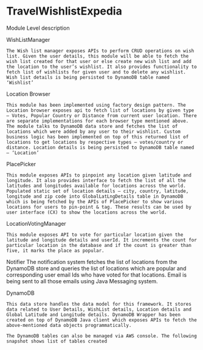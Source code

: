 # TravelWishlistExpedia


Module Level description

WishListManager

    The Wish list manager exposes APIs to perform CRUD operations on wish list. Given the user details, this module will be able to fetch the wish list created for that user or else create new wish list and add the location to the user’s wishlist. It also provides functionality to fetch list of wishlists for given user and to delete any wishlist. Wish list details is being persisted to DynamoDB table named ‘Wishlist’

Location Browser

    This module has been implemented using factory design pattern. The Location browser exposes api to fetch list of locations by given type – Votes, Popular Country or Distance from current user location. There are separate implementations for each browser type mentioned above. The module talks to DynamoDB data store and fetches the list of locations which were added by any user to their wishlist. Custom business logic has been implemented on top of this returned list of locations to get locations by respective types – votes/country or distance. Location details is being persisted to DynamoDB table named – ‘Location’

PlacePicker

    This module exposes APIs to pinpoint any location given latitude and longitude. It also provides interface to fetch the list of all the latitudes and longitudes available for locations across the world. Populated static set of location details – city, country, latitude, longitude and zip code into GlobalLatLngDetails table in DynamoDB which is being fetched by the APIs of PlacePicker to show various locations for users to pin-point & tag. These results can be used by user interface (CX) to show the locations across the world.

LocationVotingManager

    This module exposes API to vote for particular location given the latitude and longitude details and userId. It increments the count for particular location in the database and if the count is greater than five, it marks the place as popular.

Notifier
    The notification system fetches the list of locations from the DynamoDB store and queries the list of locations which are popular and corresponding user email Ids who have voted for that locations. Email is being sent to all those emails using Java Messaging system.

DynamoDB

    This data store handles the data model for this framework. It stores data related to User Details, WishList details, Location details and Global Latitude and Longitude details. DynamoDB Wrapper has been created on top of DynamoDB Java client which exposes APIs to fetch the above-mentioned data objects programmatically.

    The DynamoDB tables can also be managed via AWS console. The following snapshot shows list of tables created

